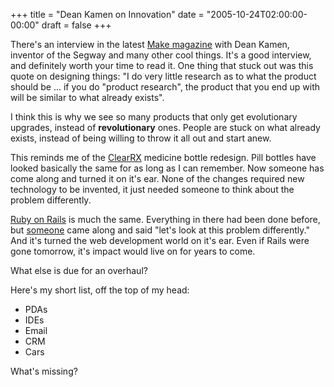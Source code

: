 +++
title = "Dean Kamen on Innovation"
date = "2005-10-24T02:00:00-00:00"
draft = false
+++

There's an interview in the latest [Make
magazine](http://www.makezine.com/) with Dean Kamen, inventor of the
Segway and many other cool things. It's a good interview, and definitely
worth your time to read it. One thing that stuck out was this quote on
designing things: "I do very little research as to what the product
should be ... if you do "product research", the product that you end up
with will be similar to what already exists".

I think this is why we see so many products that only get evolutionary
upgrades, instead of **revolutionary** ones. People are stuck on what
already exists, instead of being willing to throw it all out and start
anew.

This reminds me of the
[ClearRX](http://www.medgadget.com/archives/2005/04/clearrx_pill_bo.html)
medicine bottle redesign. Pill bottles have looked basically the same
for as long as I can remember. Now someone has come along and turned it
on it's ear. None of the changes required new technology to be invented,
it just needed someone to think about the problem differently.

[Ruby on Rails](http://www.rubyonrails.com) is much the same. Everything
in there had been done before, but
[someone](http://www.loudthinking.com) came along and said "let's look
at this problem differently." And it's turned the web development world
on it's ear. Even if Rails were gone tomorrow, it's impact would live on
for years to come.

What else is due for an overhaul?

Here's my short list, off the top of my head:

-   PDAs
-   IDEs
-   Email
-   CRM
-   Cars

What's missing?

